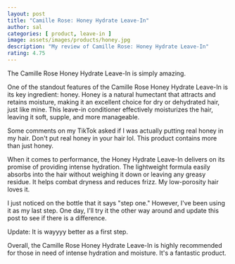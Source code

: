 ```yaml
---
layout: post
title: "Camille Rose: Honey Hydrate Leave-In"
author: sal
categories: [ product, leave-in ]
image: assets/images/products/honey.jpg
description: "My review of Camille Rose: Honey Hydrate Leave-In"
rating: 4.75
---
```

The Camille Rose Honey Hydrate Leave-In is simply amazing.<br>

One of the standout features of the Camille Rose Honey Hydrate Leave-In is its key ingredient: honey. Honey is a natural humectant that attracts and retains moisture, making it an excellent choice for dry or dehydrated hair, just like mine. This leave-in conditioner effectively moisturizes the hair, leaving it soft, supple, and more manageable.<br>

Some comments on my TikTok asked if I was actually putting real honey in my hair. Don't put real honey in your hair lol. This product contains more than just honey.<br>

When it comes to performance, the Honey Hydrate Leave-In delivers on its promise of providing intense hydration. The lightweight formula easily absorbs into the hair without weighing it down or leaving any greasy residue. It helps combat dryness and reduces frizz. My low-porosity hair loves it.<br>

I just noticed on the bottle that it says "step one." However, I've been using it as my last step. One day, I'll try it the other way around and update this post to see if there is a difference.<br>

Update: It is wayyyy better as a first step. <br>

Overall, the Camille Rose Honey Hydrate Leave-In is highly recommended for those in need of intense hydration and moisture. It's a fantastic product.
